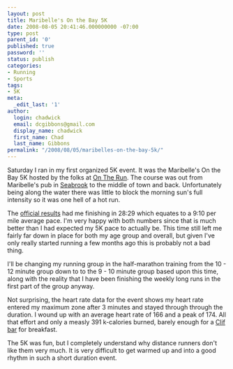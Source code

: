 ```yaml
---
layout: post
title: Maribelle's On the Bay 5K
date: 2008-08-05 20:41:46.000000000 -07:00
type: post
parent_id: '0'
published: true
password: ''
status: publish
categories:
- Running
- Sports
tags:
- 5K
meta:
  _edit_last: '1'
author:
  login: chadwick
  email: dcgibbons@gmail.com
  display_name: chadwick
  first_name: Chad
  last_name: Gibbons
permalink: "/2008/08/05/maribelles-on-the-bay-5k/"
---
```

Saturday I ran in my first organized 5K event. It was the Maribelle's On the Bay 5K hosted by the folks at [On The Run](http://www.ontheruntx.com/). The course was out from Maribelle's pub in [Seabrook](http://www.ci.seabrook.tx.us/) to the middle of town and back. Unfortunately being along the water there was little to block the morning sun's full intensity so it was one hell of a hot run.

The [official results](http://www.ontheruntx.com/Results/08-02-2008_Individual_Results.htm) had me finishing in 28:29 which equates to a 9:10 per mile average pace. I'm very happy with both numbers since that is much better than I had expected my 5K pace to actually be. This time still left me fairly far down in place for both my age group and overall, but given I've only really started running a few months ago this is probably not a bad thing.

I'll be changing my running group in the half-marathon training from the 10 - 12 minute group down to to the 9 - 10 minute group based upon this time, along with the reality that I have been finishing the weekly long runs in the first part of the group anyway.

Not surprising, the heart rate data for the event shows my heart rate entered my maximum zone after 3 minutes and stayed through through the duration. I wound up with an average heart rate of 166 and a peak of 174. All that effort and only a measly 391 k-calories burned, barely enough for a [Clif bar](http://www.clifbar.com/) for breakfast.

The 5K was fun, but I completely understand why distance runners don't like them very much. It is very difficult to get warmed up and into a good rhythm in such a short duration event.

